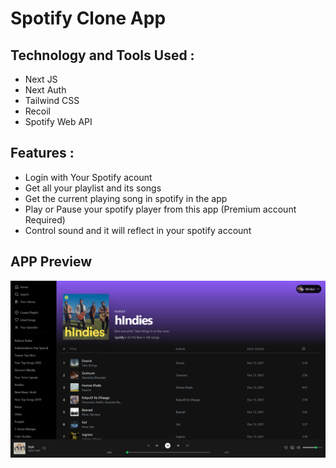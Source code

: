 # Spotify Clone App
## Technology and Tools Used : 
- Next JS
- Next Auth
- Tailwind CSS
- Recoil
- Spotify Web API

## Features : 
- Login with Your Spotify acount
- Get all your playlist and its songs
- Get the current playing song in spotify in the app
- Play or Pause your spotify player from this app (Premium account Required)
- Control sound and it will reflect in your spotify account

## APP Preview
<img src="/public/assets/app-screenshot.png" alt="App Preview"/>